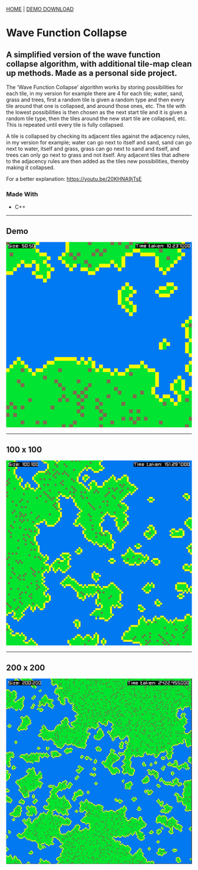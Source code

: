 [HOME](../README.md)
|
[DEMO DOWNLOAD](https://github.com/E-Dawkins/ProjectDemos/releases/tag/Wave-Function-Collapse-Demo-v1.0)
# Wave Function Collapse

## **A simplified version of the wave function collapse algorithm, with additional tile-map clean up methods. Made as a personal side project.**

The 'Wave Function Collapse' algorithm works by storing possibilities for each tile, in my version for example there are 4 for each tile; water, sand, grass and trees, first a random tile is given a random type and then every tile around that one is collapsed, and around those ones, etc. The tile with the lowest possibilities is then chosen as the next start tile and it is given a random tile type, then the tiles around the new start tile are collapsed, etc. This is repeated until every tile is fully collapsed.

 

A tile is collapsed by checking its adjacent tiles against the adjacency rules, in my version for example; water can go next to itself and sand, sand can go next to water, itself and grass, grass can go next to sand and itself, and trees can only go next to grass and not itself. Any adjacent tiles that adhere to the adjacency rules are then added as the tiles new possibilities, thereby making it collapsed.

For a better explanation: https://youtu.be/20KHNA9jTsE

### **Made With**
* C++

---

## Demo
![](./assets/showcase.gif)

---

## 100 x 100
![](./assets/100x100.JPG)

---

## 200 x 200
![](./assets/200x200.JPG)